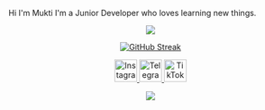 Hi I'm Mukti
I'm a Junior Developer who loves learning new things.
<div>
  <p align="center">
    <img src="https://github-readme-stats.vercel.app/api/top-langs?username=muktiaji13&layout=compact&langs_count=10&border_color=ffffff&theme=codeSTACKr"/>
  </p>
  <p align="center">
   <a href="https://git.io/streak-stats">
     <img src="https://github-readme-streak-stat-topaz.vercel.app?user=muktiaji13&theme=dark&border_radius=4&locale=id" alt="GitHub Streak" />
   </a>
  </p>
 <p align="center">
  <a href="https://instagram.com/mukticuy1" target="_blank">
    <img src="https://cdn.jsdelivr.net/npm/simple-icons@v9/icons/instagram.svg" alt="Instagram" width="40" height="40" fill="pink"/>
  </a>
  <a href="https://t.me/mukticuy1" target="_blank">
    <img src="https://cdn.jsdelivr.net/npm/simple-icons@v9/icons/telegram.svg" alt="Telegram" width="40" height="40" fill="blue"/>
  </a>
  <a href="https://tiktok.com/@yogah_cuy" target="_blank">
    <img src="https://cdn.jsdelivr.net/npm/simple-icons@v9/icons/tiktok.svg" alt="TikTok" width="40" height="40"/>
  </a>
</p>
<p align="center">
  <img src="https://img.shields.io/badge/-Laravel-red?style=for-the-badge&logo=laravel&logoColor=white"/>
</p>
</div>

<!--
**muktiaji13/muktiaji13** is a ✨ _special_ ✨ repository because its `README.md` (this file) appears on your GitHub profile.

Here are some ideas to get you started:

- 🔭 I’m currently working on ...
- 🌱 I’m currently learning ...
- 👯 I’m looking to collaborate on ...
- 🤔 I’m looking for help with ...
- 💬 Ask me about ...
- 📫 How to reach me: ...
- 😄 Pronouns: ...
- ⚡ Fun fact: ...
-->
